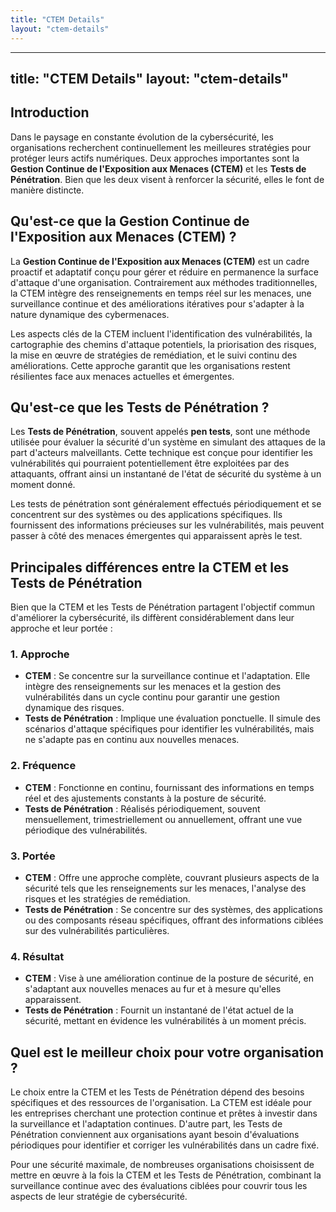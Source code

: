 ```yaml
---
title: "CTEM Details"
layout: "ctem-details"
---
```


---
title: "CTEM Details"
layout: "ctem-details"
---

## Introduction
Dans le paysage en constante évolution de la cybersécurité, les organisations recherchent continuellement les meilleures stratégies pour protéger leurs actifs numériques. Deux approches importantes sont la **Gestion Continue de l'Exposition aux Menaces (CTEM)** et les **Tests de Pénétration**. Bien que les deux visent à renforcer la sécurité, elles le font de manière distincte.

## Qu'est-ce que la Gestion Continue de l'Exposition aux Menaces (CTEM) ?
La **Gestion Continue de l'Exposition aux Menaces (CTEM)** est un cadre proactif et adaptatif conçu pour gérer et réduire en permanence la surface d'attaque d'une organisation. Contrairement aux méthodes traditionnelles, la CTEM intègre des renseignements en temps réel sur les menaces, une surveillance continue et des améliorations itératives pour s'adapter à la nature dynamique des cybermenaces.

Les aspects clés de la CTEM incluent l'identification des vulnérabilités, la cartographie des chemins d'attaque potentiels, la priorisation des risques, la mise en œuvre de stratégies de remédiation, et le suivi continu des améliorations. Cette approche garantit que les organisations restent résilientes face aux menaces actuelles et émergentes.

## Qu'est-ce que les Tests de Pénétration ?
Les **Tests de Pénétration**, souvent appelés **pen tests**, sont une méthode utilisée pour évaluer la sécurité d'un système en simulant des attaques de la part d'acteurs malveillants. Cette technique est conçue pour identifier les vulnérabilités qui pourraient potentiellement être exploitées par des attaquants, offrant ainsi un instantané de l'état de sécurité du système à un moment donné.

Les tests de pénétration sont généralement effectués périodiquement et se concentrent sur des systèmes ou des applications spécifiques. Ils fournissent des informations précieuses sur les vulnérabilités, mais peuvent passer à côté des menaces émergentes qui apparaissent après le test.

## Principales différences entre la CTEM et les Tests de Pénétration
Bien que la CTEM et les Tests de Pénétration partagent l'objectif commun d'améliorer la cybersécurité, ils diffèrent considérablement dans leur approche et leur portée :

### 1. Approche
- **CTEM** : Se concentre sur la surveillance continue et l'adaptation. Elle intègre des renseignements sur les menaces et la gestion des vulnérabilités dans un cycle continu pour garantir une gestion dynamique des risques.
- **Tests de Pénétration** : Implique une évaluation ponctuelle. Il simule des scénarios d'attaque spécifiques pour identifier les vulnérabilités, mais ne s'adapte pas en continu aux nouvelles menaces.

### 2. Fréquence
- **CTEM** : Fonctionne en continu, fournissant des informations en temps réel et des ajustements constants à la posture de sécurité.
- **Tests de Pénétration** : Réalisés périodiquement, souvent mensuellement, trimestriellement ou annuellement, offrant une vue périodique des vulnérabilités.

### 3. Portée
- **CTEM** : Offre une approche complète, couvrant plusieurs aspects de la sécurité tels que les renseignements sur les menaces, l'analyse des risques et les stratégies de remédiation.
- **Tests de Pénétration** : Se concentre sur des systèmes, des applications ou des composants réseau spécifiques, offrant des informations ciblées sur des vulnérabilités particulières.

### 4. Résultat
- **CTEM** : Vise à une amélioration continue de la posture de sécurité, en s'adaptant aux nouvelles menaces au fur et à mesure qu'elles apparaissent.
- **Tests de Pénétration** : Fournit un instantané de l'état actuel de la sécurité, mettant en évidence les vulnérabilités à un moment précis.

## Quel est le meilleur choix pour votre organisation ?
Le choix entre la CTEM et les Tests de Pénétration dépend des besoins spécifiques et des ressources de l'organisation. La CTEM est idéale pour les entreprises cherchant une protection continue et prêtes à investir dans la surveillance et l'adaptation continues. D'autre part, les Tests de Pénétration conviennent aux organisations ayant besoin d'évaluations périodiques pour identifier et corriger les vulnérabilités dans un cadre fixé.

Pour une sécurité maximale, de nombreuses organisations choisissent de mettre en œuvre à la fois la CTEM et les Tests de Pénétration, combinant la surveillance continue avec des évaluations ciblées pour couvrir tous les aspects de leur stratégie de cybersécurité.